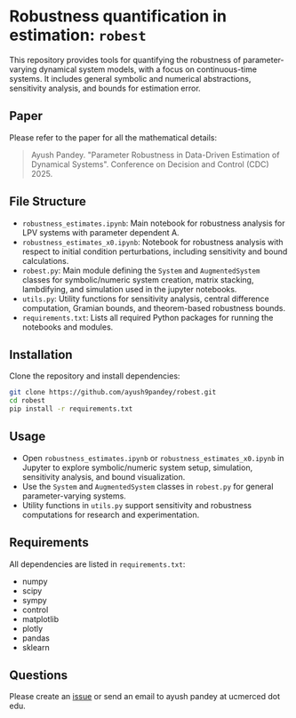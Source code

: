 
# Robustness quantification in estimation: `robest`

This repository provides tools for quantifying the robustness of parameter-varying dynamical system models, with a focus on continuous-time systems. It includes general symbolic and numerical abstractions, sensitivity analysis, and bounds for estimation error.

## Paper
Please refer to the paper for all the mathematical details: 

> Ayush Pandey. "Parameter Robustness in Data-Driven Estimation of Dynamical Systems". Conference on Decision and Control (CDC) 2025. 

## File Structure

- `robustness_estimates.ipynb`: Main notebook for robustness analysis for LPV systems with parameter dependent A.
- `robustness_estimates_x0.ipynb`: Notebook for robustness analysis with respect to initial condition perturbations, including sensitivity and bound calculations.
- `robest.py`: Main module defining the `System` and `AugmentedSystem` classes for symbolic/numeric system creation, matrix stacking, lambdifying, and simulation used in the jupyter notebooks.
- `utils.py`: Utility functions for sensitivity analysis, central difference computation, Gramian bounds, and theorem-based robustness bounds.
- `requirements.txt`: Lists all required Python packages for running the notebooks and modules.

## Installation

Clone the repository and install dependencies:
```sh
git clone https://github.com/ayush9pandey/robest.git
cd robest
pip install -r requirements.txt
```

## Usage

- Open `robustness_estimates.ipynb` or `robustness_estimates_x0.ipynb` in Jupyter to explore symbolic/numeric system setup, simulation, sensitivity analysis, and bound visualization.
- Use the `System` and `AugmentedSystem` classes in `robest.py` for general parameter-varying systems.
- Utility functions in `utils.py` support sensitivity and robustness computations for research and experimentation.

## Requirements

All dependencies are listed in `requirements.txt`:
- numpy
- scipy
- sympy
- control
- matplotlib
- plotly
- pandas
- sklearn

## Questions

Please create an [issue](https://github.com/ayush9pandey/robest/issues/) or send an email to ayush pandey at ucmerced dot edu. 